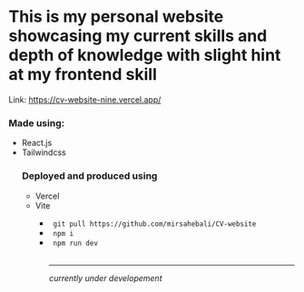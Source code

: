 <h1> This is my personal website showcasing my current skills and depth of knowledge with slight hint at my frontend skill</h1>

Link: https://cv-website-nine.vercel.app/

<h3> Made using: </h3>
<ul> <li> React.js </li>
  <li> Tailwindcss</li>
  
  <h3> Deployed and produced using </h3>
  <ul> <li> Vercel </li>
    <li> Vite </li>


<ul>
<li>
<code> git pull https://github.com/mirsahebali/CV-website </code>
</li>
<li>
<code> npm i  </code>
</li>
<li>
<code> npm run dev </code>
</li>

<br>
  <hr>

*currently under developement*
